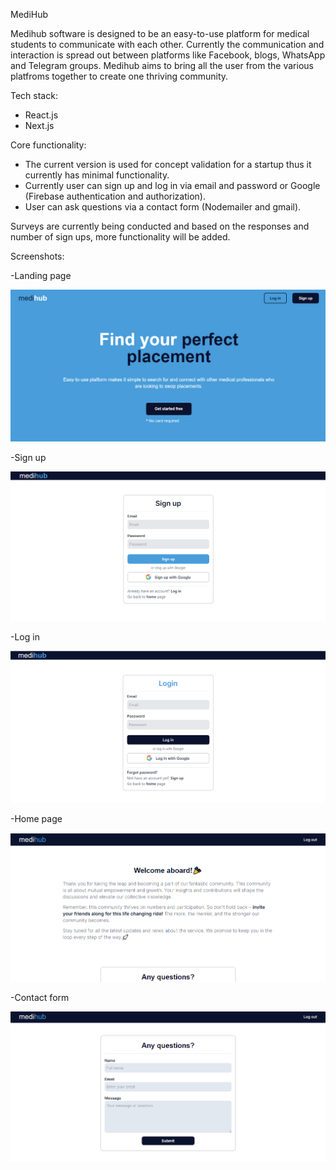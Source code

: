 MediHub

Medihub software is designed to be an easy-to-use platform for medical students to communicate with each other. Currently the communication and interaction is spread out between platforms like Facebook, blogs, WhatsApp and Telegram groups. Medihub aims to bring all the user from the various platfroms together to create one thriving community. 

Tech stack:

- React.js
- Next.js

Core functionality:

- The current version is used for concept validation for a startup thus it currently has minimal functionality.
- Currently user can sign up and log in via email and password or Google (Firebase authentication and authorization).
- User can ask questions via a contact form (Nodemailer and gmail).

Surveys are currently being conducted and based on the responses and number of sign ups, more functionality will be added.

Screenshots:

-Landing page 

![landing-page](./app/images/Landing-Page.png) 

-Sign up

![sign-up](./app/images/Sign-up.png) 

-Log in

![log-in](./app/images/Login.png)

-Home page 

![home-page](./app/images/Home-Page.png) 

-Contact form

![contact-form](./app/images/Contact-Form.png) 